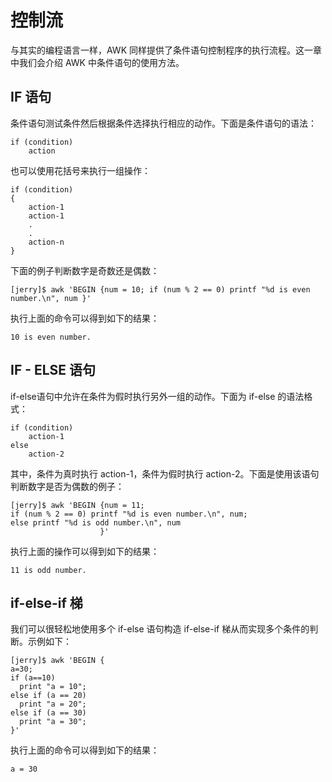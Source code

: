 # 控制流　　

与其实的编程语言一样，AWK 同样提供了条件语句控制程序的执行流程。这一章中我们会介绍 AWK 中条件语句的使用方法。

## IF 语句

条件语句测试条件然后根据条件选择执行相应的动作。下面是条件语句的语法：  

```
if (condition)
    action
```  

也可以使用花括号来执行一组操作：   

```
if (condition)
{
    action-1
    action-1
    .
    .
    action-n
}
```  

下面的例子判断数字是奇数还是偶数：  

```
[jerry]$ awk 'BEGIN {num = 10; if (num % 2 == 0) printf "%d is even number.\n", num }'
```  

执行上面的命令可以得到如下的结果：   

```
10 is even number.
```  

## IF - ELSE 语句

if-else语句中允许在条件为假时执行另外一组的动作。下面为 if-else 的语法格式：  

```
if (condition)
    action-1
else
    action-2
```  

其中，条件为真时执行 action-1，条件为假时执行 action-2。下面是使用该语句判断数字是否为偶数的例子：  

```
[jerry]$ awk 'BEGIN {num = 11; 
if (num % 2 == 0) printf "%d is even number.\n", num; 
else printf "%d is odd number.\n", num 
                    }'
```  

执行上面的操作可以得到如下的结果：   

```
11 is odd number.
```  

## if-else-if 梯

我们可以很轻松地使用多个 if-else 语句构造 if-else-if 梯从而实现多个条件的判断。示例如下：  

```
[jerry]$ awk 'BEGIN {
a=30;
if (a==10)
  print "a = 10";
else if (a == 20)
  print "a = 20";
else if (a == 30)
  print "a = 30";
}'
```  

执行上面的命令可以得到如下的结果：   

```
a = 30
```  

